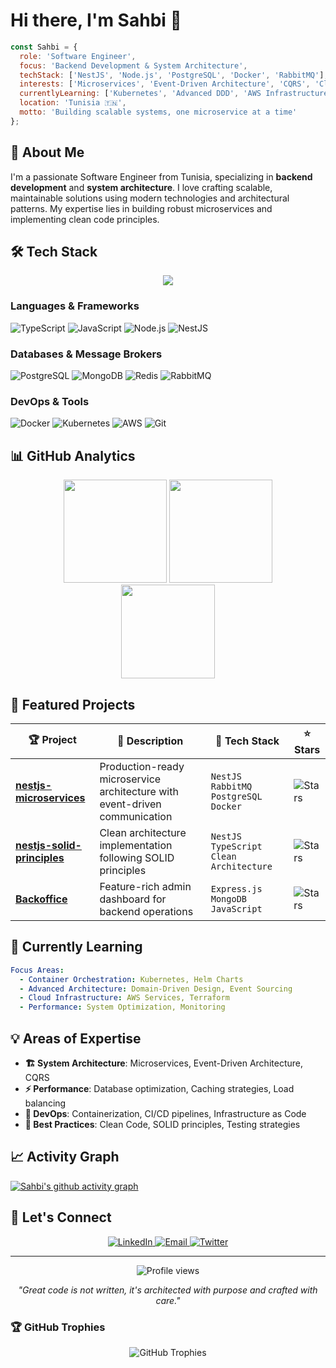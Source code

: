 # Hi there, I'm Sahbi 👋

```javascript
const Sahbi = {
  role: 'Software Engineer',
  focus: 'Backend Development & System Architecture',
  techStack: ['NestJS', 'Node.js', 'PostgreSQL', 'Docker', 'RabbitMQ'],
  interests: ['Microservices', 'Event-Driven Architecture', 'CQRS', 'Clean Code'],
  currentlyLearning: ['Kubernetes', 'Advanced DDD', 'AWS Infrastructure'],
  location: 'Tunisia 🇹🇳',
  motto: 'Building scalable systems, one microservice at a time'
};
```

## 🚀 About Me

I'm a passionate Software Engineer from Tunisia, specializing in **backend development** and **system architecture**. I love crafting scalable, maintainable solutions using modern technologies and architectural patterns. My expertise lies in building robust microservices and implementing clean code principles.

## 🛠️ Tech Stack

<div align="center">
  <img src="https://skillicons.dev/icons?i=ts,nodejs,nestjs,postgres,docker,rabbitmq,redis,mongodb,git,github,vscode,aws,kubernetes" />
</div>

### Languages & Frameworks
![TypeScript](https://img.shields.io/badge/-TypeScript-3178C6?style=flat-square&logo=typescript&logoColor=white)
![JavaScript](https://img.shields.io/badge/-JavaScript-F7DF1E?style=flat-square&logo=javascript&logoColor=black)
![Node.js](https://img.shields.io/badge/-Node.js-339933?style=flat-square&logo=node.js&logoColor=white)
![NestJS](https://img.shields.io/badge/-NestJS-E0234E?style=flat-square&logo=nestjs&logoColor=white)

### Databases & Message Brokers
![PostgreSQL](https://img.shields.io/badge/-PostgreSQL-336791?style=flat-square&logo=postgresql&logoColor=white)
![MongoDB](https://img.shields.io/badge/-MongoDB-47A248?style=flat-square&logo=mongodb&logoColor=white)
![Redis](https://img.shields.io/badge/-Redis-DC382D?style=flat-square&logo=redis&logoColor=white)
![RabbitMQ](https://img.shields.io/badge/-RabbitMQ-FF6600?style=flat-square&logo=rabbitmq&logoColor=white)

### DevOps & Tools
![Docker](https://img.shields.io/badge/-Docker-2496ED?style=flat-square&logo=docker&logoColor=white)
![Kubernetes](https://img.shields.io/badge/-Kubernetes-326CE5?style=flat-square&logo=kubernetes&logoColor=white)
![AWS](https://img.shields.io/badge/-AWS-232F3E?style=flat-square&logo=amazon-aws&logoColor=white)
![Git](https://img.shields.io/badge/-Git-F05032?style=flat-square&logo=git&logoColor=white)

## 📊 GitHub Analytics

<div align="center">
  <img src="https://github-readme-stats.vercel.app/api?username=SahbiRomdhani&show_icons=true&theme=react&hide_border=true&bg_color=0D1117&title_color=58A6FF&text_color=C9D1D9&icon_color=79C0FF" height="165"/>
  <img src="https://github-readme-streak-stats.herokuapp.com?user=SahbiRomdhani&theme=react&hide_border=true&background=0D1117&stroke=58A6FF&ring=58A6FF&fire=FF6B6B&currStreakNum=C9D1D9&sideNums=C9D1D9&currStreakLabel=58A6FF&sideLabels=79C0FF" height="165"/>
</div>

<div align="center">
  <img src="https://github-readme-stats.vercel.app/api/top-langs/?username=SahbiRomdhani&layout=compact&theme=react&hide_border=true&bg_color=0D1117&title_color=58A6FF&text_color=C9D1D9&icon_color=79C0FF" height="150"/>
</div>

## 🎯 Featured Projects

| 🏆 Project | 📖 Description | 🔧 Tech Stack | ⭐ Stars |
|------------|-----------------|----------------|----------|
| [**nestjs-microservices**](https://github.com/SahbiRomdhani/nestjs-microservices) | Production-ready microservice architecture with event-driven communication | `NestJS` `RabbitMQ` `PostgreSQL` `Docker` | ![Stars](https://img.shields.io/github/stars/SahbiRomdhani/nestjs-microservices?style=flat-square&color=yellow) |
| [**nestjs-solid-principles**](https://github.com/SahbiRomdhani/nestjs-solid-principles) | Clean architecture implementation following SOLID principles | `NestJS` `TypeScript` `Clean Architecture` | ![Stars](https://img.shields.io/github/stars/SahbiRomdhani/nestjs-solid-principles?style=flat-square&color=yellow) |
| [**Backoffice**](https://github.com/SahbiRomdhani/Backoffice) | Feature-rich admin dashboard for backend operations | `Express.js` `MongoDB` `JavaScript` | ![Stars](https://img.shields.io/github/stars/SahbiRomdhani/Backoffice?style=flat-square&color=yellow) |

## 🌱 Currently Learning

```yaml
Focus Areas:
  - Container Orchestration: Kubernetes, Helm Charts
  - Advanced Architecture: Domain-Driven Design, Event Sourcing
  - Cloud Infrastructure: AWS Services, Terraform
  - Performance: System Optimization, Monitoring
```

## 💡 Areas of Expertise

- **🏗️ System Architecture**: Microservices, Event-Driven Architecture, CQRS
- **⚡ Performance**: Database optimization, Caching strategies, Load balancing  
- **🔧 DevOps**: Containerization, CI/CD pipelines, Infrastructure as Code
- **🎯 Best Practices**: Clean Code, SOLID principles, Testing strategies

## 📈 Activity Graph

[![Sahbi's github activity graph](https://github-readme-activity-graph.vercel.app/graph?username=SahbiRomdhani&theme=react-dark&hide_border=true&bg_color=0D1117&color=58A6FF&line=79C0FF&point=FF6B6B)](https://github.com/ashutosh00710/github-readme-activity-graph)

## 🤝 Let's Connect

<div align="center">
  <a href="https://www.linkedin.com/in/sahbiromdhani" target="_blank">
    <img src="https://img.shields.io/badge/LinkedIn-0077B5?style=for-the-badge&logo=linkedin&logoColor=white" alt="LinkedIn"/>
  </a>
  <a href="mailto:sahbi.romdhani@example.com">
    <img src="https://img.shields.io/badge/Email-D14836?style=for-the-badge&logo=gmail&logoColor=white" alt="Email"/>
  </a>
  <a href="https://twitter.com/sahbiromdhani" target="_blank">
    <img src="https://img.shields.io/badge/Twitter-1DA1F2?style=for-the-badge&logo=twitter&logoColor=white" alt="Twitter"/>
  </a>
</div>

---

<div align="center">
  <img src="https://komarev.com/ghpvc/?username=SahbiRomdhani&color=58A6FF&style=flat-square&label=Profile+Views" alt="Profile views"/>
</div>

<p align="center">
  <i>"Great code is not written, it's architected with purpose and crafted with care."</i>
</p>

### 🏆 GitHub Trophies
<div align="center">
  <img src="https://github-profile-trophy.vercel.app/?username=SahbiRomdhani&theme=darkhub&no-frame=true&no-bg=false&margin-w=4&row=1" alt="GitHub Trophies"/>
</div>
